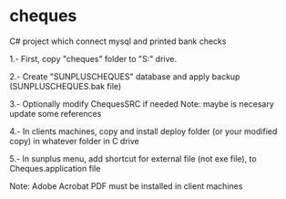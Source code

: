 # cheques
C# project which connect mysql and printed bank checks

1.- First, copy "cheques" folder to "S:" drive.

2.- Create "SUNPLUSCHEQUES" database and apply backup (SUNPLUSCHEQUES.bak file)

3.- Optionally modify ChequesSRC if needed
Note: maybe is necesary update some references

4.- In clients machines, copy and install deploy folder (or your modified copy) in whatever folder in C drive

5.- In sunplus menu, add shortcut for external file (not exe file), to Cheques.application file

Note: Adobe Acrobat PDF must be installed in client machines
